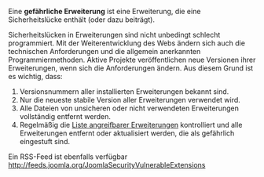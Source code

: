 <!-- Filename: What_is_a_vulnerable_extension%3F / Display title: Was ist eine gefährliche Erweiterung? -->

Eine **gefährliche Erweiterung** ist eine Erweiterung, die eine
Sicherheitslücke
enthält (oder dazu beiträgt).

Sicherheitslücken in Erweiterungen sind nicht unbedingt schlecht
programmiert. Mit der Weiterentwicklung des Webs ändern sich auch die
technischen Anforderungen und die allgemein anerkannten
Programmiermethoden. Aktive Projekte veröffentlichen neue Versionen
ihrer Erweiterungen, wenn sich die Anforderungen ändern. Aus diesem
Grund ist es wichtig, dass:

1.  Versionsnummern aller installierten Erweiterungen bekannt sind.
2.  Nur die neueste stabile Version aller Erweiterungen verwendet wird.
3.  Alle Dateien von unsicheren oder nicht verwendeten Erweiterungen
    vollständig entfernt werden.
4.  Regelmäßig die
    <a href="http://vel.joomla.org/" class="external text" target="_blank"
    rel="noreferrer noopener">Liste angreifbarer Erweiterungen</a>
    kontrolliert und alle Erweiterungen entfernt oder aktualisiert
    werden, die als gefährlich eingestuft sind.

Ein RSS-Feed ist ebenfalls verfügbar
<a href="http://feeds.joomla.org/JoomlaSecurityVulnerableExtensions"
class="external free" target="_blank"
rel="noreferrer noopener">http://feeds.joomla.org/JoomlaSecurityVulnerableExtensions</a>
